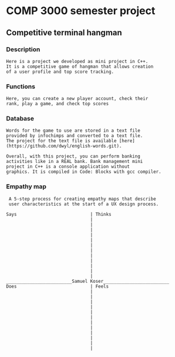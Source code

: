 # COMP 3000 semester project
## Competitive terminal hangman

### Description 
    Here is a project we developed as mini project in C++.
    It is a competitive game of hangman that allows creation
    of a user profile and top score tracking.
    
 ### Functions
    Here, you can create a new player account, check their 
    rank, play a game, and check top scores
### Database
    Words for the game to use are stored in a text file
    provided by infochimps and converted to a text file.
    The project for the text file is available [here](https://github.com/dwyl/english-words.git).

    Overall, with this project, you can perform banking 
    activities like in a REAL bank. Bank management mini 
    project in C++ is a console application without 
    graphics. It is compiled in Code: Blocks with gcc compiler.

### Empathy map
     A 5-step process for creating empathy maps that describe 
     user characteristics at the start of a UX design process.
```
Says                            | Thinks
                                |
                                |
                                |
                                |
                                |
                                |
                                |
                                |
                                |
                                |
                                |
                                |
_________________________Samuel Koser_________________________
Does                            | Feels
                                |
                                |
                                |
                                |
                                |
                                |
                                |
                                |
                                |
                                |
                                |
                                |
```